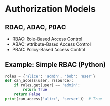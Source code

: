 # Authorization Models

## RBAC, ABAC, PBAC
- RBAC: Role-Based Access Control
- ABAC: Attribute-Based Access Control
- PBAC: Policy-Based Access Control

## Example: Simple RBAC (Python)
```python
roles = {'alice': 'admin', 'bob': 'user'}
def can_access(user, resource):
    if roles.get(user) == 'admin':
        return True
    return False
print(can_access('alice', 'server'))  # True
```
